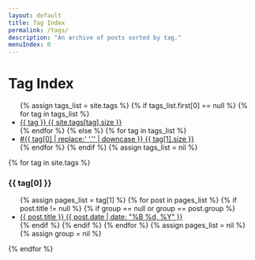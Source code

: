 ```yaml
---
layout: default
title: Tag Index
permalink: /tags/
description: "An archive of posts sorted by tag."
menuIndex: 0
---
```

<div class="posts tag-container">
  <!--
  {% for page in site.pages reversed %}
    {% if page.tag %}
    <a class="page-link" href="{{ page.url | prepend: site.baseurl }}">{{ page.tag }}</a>
    {% endif %}
  {% endfor %}
  -->
  <h1>Tag Index</h1>
  <ul class="tag-box">
  {% assign tags_list = site.tags %}
    {% if tags_list.first[0] == null %}
      {% for tag in tags_list %}
        <li><a href="#{{ tag }}">{{ tag }} <span>{{ site.tags[tag].size }}</span></a></li>
      {% endfor %}
    {% else %}
      {% for tag in tags_list %}
        <li><a href="#{{ tag[0] }}">#{{ tag[0] | replace:' ','' | downcase }} <span>{{ tag[1].size }}</span></a></li>
      {% endfor %}
    {% endif %}
  {% assign tags_list = nil %}
  </ul>

  {% for tag in site.tags %}
    <h3 id="{{ tag[0] }}">{{ tag[0] }}</h3>
    <ul class="post-list">
      {% assign pages_list = tag[1] %}
      {% for post in pages_list %}
        {% if post.title != null %}
        {% if group == null or group == post.group %}
        <li><a href="{{ site.url }}{{ post.url }}">{{ post.title }} <span class="entry-date"><time datetime="{{ post.date | date_to_xmlschema }}" itemprop="datePublished">{{ post.date | date: "%B %d, %Y" }}</time></span></a></li>
        {% endif %}
        {% endif %}
      {% endfor %}
      {% assign pages_list = nil %}
      {% assign group = nil %}
    </ul>
  {% endfor %}
</div>
